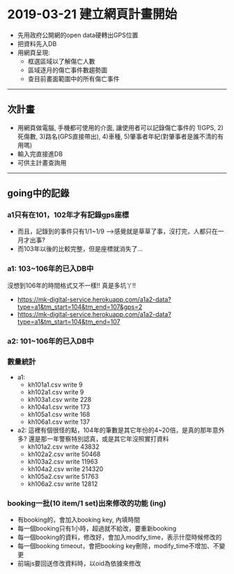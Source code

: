 # 2019-03-21 建立網頁計畫開始

- 先用政府公開網的open data硬轉出GPS位置
- 把資料先入DB
- 用網頁呈現:
  - 框選區域以了解傷亡人數
  - 區域逐月的傷亡事件數趨勢圖
  - 查目前畫面範圍中的所有傷亡事件

----
## 次計畫

- 用網頁做電腦, 手機都可使用的介面, 讓使用者可以記錄傷亡事件的 1)GPS, 2)死傷數, 3)路名(GPS直接帶出), 4)車種, 5)肇事者年紀(對肇事者是誰不清的有用嗎)
- 輸入完直接進DB
- 可供主計畫查詢用


----
## going中的記錄

### a1只有在101，102年才有記錄gps座標
  - 而且，記錄到的事件只有1/1~1/9 -->感覺就是草草了事，沒打完，人都只在一月才出事?
  - 而103年以後的比較完整，但是座標就消失了…
  
### a1: 103~106年的已入DB中
沒想到106年的時間格式又不一樣!! 真是多坑丫!!
  - https://mk-digital-service.herokuapp.com/a1a2-data?type=a1&tm_start=104&tm_end=107&gps=2
  - https://mk-digital-service.herokuapp.com/a1a2-data?type=a1&tm_start=104&tm_end=107

### a2: 101~106年的已入DB中

### 數量統計
- a1:
  - kh101a1.csv write 9
  - kh102a1.csv write 9
  - kh103a1.csv write 228
  - kh104a1.csv write 173
  - kh105a1.csv write 168
  - kh106a1.csv write 137
- a2: 這裡有個很怪的點，104年的筆數是其它年份的4~20倍，是真的那年意外多? 還是那一年警察特別認真，或是其它年沒照實打資料
  - kh101a2.csv write 43832
  - kh102a2.csv write 50468
  - kh103a2.csv write 11963
  - kh104a2.csv write 214320
  - kh105a2.csv write 51763
  - kh106a2.csv write 12812
  
### booking一批(10 item/1 set)出來修改的功能 (ing)
  - 有booking的，會加入booking key, 內填時間
  - 每一個booking只有1小時，超過就不給改，要重新booking
  - 每一個booking的資料，修改好，會加入modify_time，表示什麼時候修改的
  - 每一個booking timeout，會把booking key刪除，modify_time不增加、不變更
  - 前端js要回送俢改資料時，以oid為依據來修改
